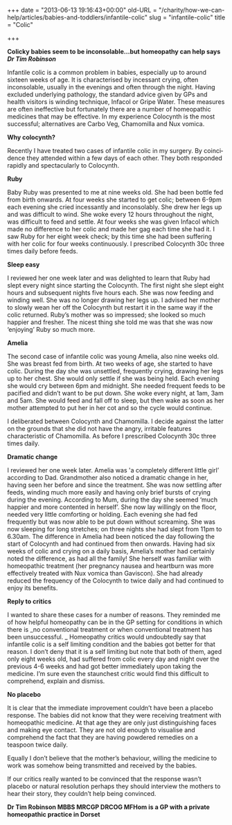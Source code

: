 +++
date = "2013-06-13 19:16:43+00:00"
old-URL = "/charity/how-we-can-help/articles/babies-and-toddlers/infantile-colic"
slug = "infantile-colic"
title = "Colic"

+++

**Colicky babies seem to be inconsolable…but homeopathy can help says _Dr Tim Robinson_**

Infantile colic is a common problem in babies, especially up to around sixteen weeks of age. It is characterised by incessant crying, often inconsolable, usually in the evenings and often through the night. Having excluded underlying pathology, the standard advice given by GPs and health visitors is winding technique, Infacol or Gripe Water. These measures are often ineffective but for­tunately there are a number of homeo­pathic medicines that may be effective. In my experience Colocynth is the most successful; alternatives are Carbo Veg, Chamomilla and Nux vomica.

**Why colocynth?**

Recently I have treated two cases of infantile colic in my surgery. By coinci­dence they attended within a few days of each other. They both responded rapidly and spectacularly to Colocynth.

**Ruby**

Baby Ruby was presented to me at nine weeks old. She had been bottle fed from birth onwards. At four weeks she started to get colic; between 6­-9pm each evening she cried incessantly and inconsolably. She drew her legs up and was difficult to wind. She woke every 1­2 hours throughout the night, was difficult to feed and settle. At four weeks she was given Infacol which made no difference to her colic and made her gag each time she had it. I saw Ruby for her eight week check; by this time she had been suf­fering with her colic for four weeks con­tinuously. I prescribed Colocynth 30c three times daily before feeds.

**Sleep easy**

I reviewed her one week later and was delighted to learn that Ruby had slept every night since starting the Colocynth. The first night she slept eight hours and subsequent nights five hours each. She was now feeding and winding well. She was no longer drawing her legs up. I advised her mother to slowly wean her off the Colocynth but restart it in the same way if the colic returned. Ruby’s mother was so impressed; she looked so much happier and fresher. The nicest thing she told me was that she was now ‘enjoying’ Ruby so much more.

**Amelia**

The second case of infantile colic was young Amelia, also nine weeks old. She was breast fed from birth. At two weeks of age, she started to have colic. During the day she was unsettled, frequently cry­ing, drawing her legs up to her chest. She would only settle if she was being held. Each evening she would cry between 6pm and midnight. She needed frequent feeds to be pacified and didn’t want to be put down. She woke every night, at 1am, 3am and 5am. She would feed and fall off to sleep, but then wake as soon as her mother attempted to put her in her cot and so the cycle would continue.

I deliberated between Colocynth and Chamomilla. I decide against the latter on the grounds that she did not have the angry, irritable features characteristic of Chamomilla. As before I prescribed Colocynth 30c three times daily.

**Dramatic change**

I reviewed her one week later. Amelia was 'a completely different little girl’ according to Dad. Grand­mother also noticed a dramatic change in her, having seen her before and since the treatment. She was now settling after feeds, winding much more easily and hav­ing only brief bursts of crying during the evening. According to Mum, dur­ing the day she seemed ‘much happier and more contented in herself’. She now lay willingly on the floor, needed very little comforting or holding. Each evening she had fed frequently but was now able to be put down without screaming. She was now sleeping for long stretches; on three nights she had slept from 11pm to 6.30am. The difference in Amelia had been noticed the day following the start of Colocynth and had continued from then onwards. Having had six weeks of colic and crying on a daily basis, Amelia’s mother had certainly noted the difference, as had all the family! She her­self was familiar with homeopathic treat­ment (her pregnancy nausea and heart­burn was more effectively treated with Nux vomica than Gaviscon). She had already reduced the frequency of the Colocynth to twice daily and had con­tinued to enjoy its benefits.

**Reply to critics**

I wanted to share these cases for a num­ber of reasons. They reminded me of how helpful homeopathy can be in the GP setting for conditions in which there is _no conventional treatment or when conventional treatment has been unsuc­cessful.
_
Homeopathy critics would undoubt­edly say that infantile colic is a self limiting condition and the babies got better for that reason. I don’t deny that it is a self limiting but note that both of them, aged only eight weeks old, had suffered from colic every day and night over the previous 4­-6 weeks and had got better immediately upon taking the medicine. I’m sure even the staunchest critic would find this difficult to comprehend, explain and dismiss.

**No placebo**

It is clear that the immediate improve­ment couldn’t have been a placebo response. The babies did not know that they were receiving treatment with homeopathic medicine. At that age they are only just distinguishing faces and making eye contact. They are not old enough to visualise and comprehend the fact that they are having powdered remedies on a teaspoon twice daily.

Equally I don’t believe that the mother’s behaviour, willing the medicine to work was somehow being transmitted and received by the babies.

If our critics really wanted to be convinced that the response wasn’t placebo or natural resolution perhaps they should interview the mothers to hear their story, they couldn’t help being convinced.

**Dr Tim Robinson MBBS MRCGP DRCOG MFHom is a GP with a private homeopathic practice in Dorset**
